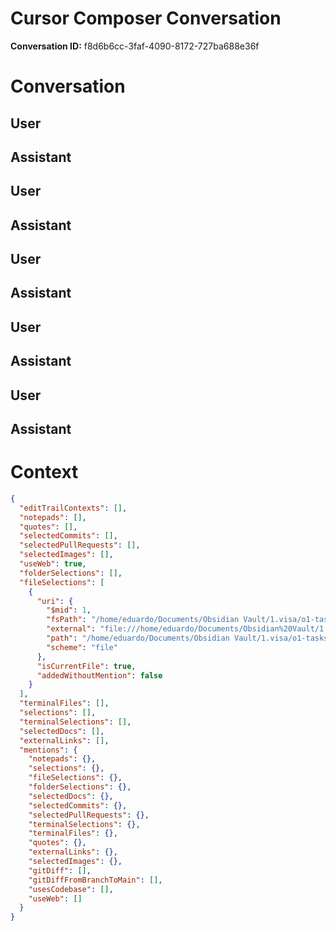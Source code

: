 # Cursor Composer Conversation

**Conversation ID:** f8d6b6cc-3faf-4090-8172-727ba688e36f

# Conversation

## User



## Assistant



## User



## Assistant



## User



## Assistant



## User



## Assistant



## User



## Assistant



# Context

```json
{
  "editTrailContexts": [],
  "notepads": [],
  "quotes": [],
  "selectedCommits": [],
  "selectedPullRequests": [],
  "selectedImages": [],
  "useWeb": true,
  "folderSelections": [],
  "fileSelections": [
    {
      "uri": {
        "$mid": 1,
        "fsPath": "/home/eduardo/Documents/Obsidian Vault/1.visa/o1-tasks.md",
        "external": "file:///home/eduardo/Documents/Obsidian%20Vault/1.visa/o1-tasks.md",
        "path": "/home/eduardo/Documents/Obsidian Vault/1.visa/o1-tasks.md",
        "scheme": "file"
      },
      "isCurrentFile": true,
      "addedWithoutMention": false
    }
  ],
  "terminalFiles": [],
  "selections": [],
  "terminalSelections": [],
  "selectedDocs": [],
  "externalLinks": [],
  "mentions": {
    "notepads": {},
    "selections": {},
    "fileSelections": {},
    "folderSelections": {},
    "selectedDocs": {},
    "selectedCommits": {},
    "selectedPullRequests": {},
    "terminalSelections": {},
    "terminalFiles": {},
    "quotes": {},
    "externalLinks": {},
    "selectedImages": {},
    "gitDiff": [],
    "gitDiffFromBranchToMain": [],
    "usesCodebase": [],
    "useWeb": []
  }
}
```

